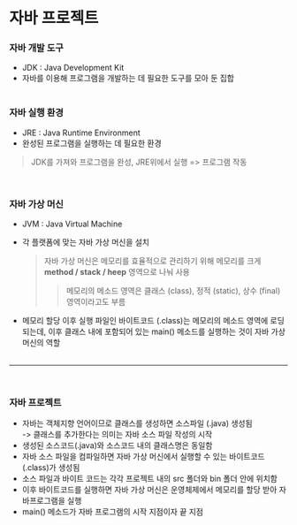 # **자바 프로젝트**


### **자바 개발 도구**
* JDK : Java Development Kit
* 자바를 이용해 프로그램을 개발하는 데 필요한 도구를 모아 둔 집합
  <br>
  <br>
### **자바 실행 환경**
* JRE : Java Runtime Environment
* 완성된 프로그램을 실행하는 데 필요한 환경
  
>JDK를 가져와 프로그램을 완성, JRE위에서 실행 => 프로그램 작동  

<br>

### **자바 가상 머신**
* JVM : Java Virtual Machine
* 각 플랫폼에 맞는 자바 가상 머신을 설치 <br> 
    > 자바 가상 머신은 메모리를 효율적으로 관리하기 위해 메모리를 크게
    <br> **method / stack / heep** 영역으로 나눠 사용 <br>
    >> 메모리의 메소드 영역은 클래스 (class), 정적 (static), 상수 (final) 영역이라고도 부름  
      
* 메모리 할당 이후 실행 파일인 바이트코드 (.class)는 메모리의 메소드 영역에 로딩되는데, 이후 클래스 내에 포함되어 있는 main() 메소드를 실행하는 것이 자바 가상 머신의 역할
<br><br>

***
<br>

### **자바 프로젝트**
* 자바는 객체지향 언어이므로 클래스를 생성하면 소스파일 (.java) 생성됨 
  <br> -> 클래스를 추가한다는 의미는 자바 소스 파일 작성의 시작
* 생성된 소스코드(.java)와 소스코드 내의 클래스명은 동일함
* 자바 소스 파일을 컴파일하면 자바 가상 머신에서 실행할 수 있는 바이트코드(.class)가 생성됨
* 소스 파일과 바이트 코드는 각각 프로젝트 내의 src 폴더와 bin 폴더 안에 위치함
* 이후 바이트코드를 실행하면 자바 가상 머신은 운영체제에서 메모리를 할당 받아 자바프로그램을 실행
* main() 메소드가 자바 프로그램의 시작 지점이자 끝 지점

